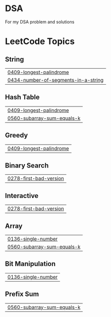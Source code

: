 # DSA
For my DSA problem and solutions

<!---LeetCode Topics Start-->
# LeetCode Topics
## String
|  |
| ------- |
| [0409-longest-palindrome](https://github.com/sandeep-garai/DSA/tree/master/0409-longest-palindrome) |
| [0434-number-of-segments-in-a-string](https://github.com/sandeep-garai/DSA/tree/master/0434-number-of-segments-in-a-string) |
## Hash Table
|  |
| ------- |
| [0409-longest-palindrome](https://github.com/sandeep-garai/DSA/tree/master/0409-longest-palindrome) |
| [0560-subarray-sum-equals-k](https://github.com/sandeep-garai/DSA/tree/master/0560-subarray-sum-equals-k) |
## Greedy
|  |
| ------- |
| [0409-longest-palindrome](https://github.com/sandeep-garai/DSA/tree/master/0409-longest-palindrome) |
## Binary Search
|  |
| ------- |
| [0278-first-bad-version](https://github.com/sandeep-garai/DSA/tree/master/0278-first-bad-version) |
## Interactive
|  |
| ------- |
| [0278-first-bad-version](https://github.com/sandeep-garai/DSA/tree/master/0278-first-bad-version) |
## Array
|  |
| ------- |
| [0136-single-number](https://github.com/sandeep-garai/DSA/tree/master/0136-single-number) |
| [0560-subarray-sum-equals-k](https://github.com/sandeep-garai/DSA/tree/master/0560-subarray-sum-equals-k) |
## Bit Manipulation
|  |
| ------- |
| [0136-single-number](https://github.com/sandeep-garai/DSA/tree/master/0136-single-number) |
## Prefix Sum
|  |
| ------- |
| [0560-subarray-sum-equals-k](https://github.com/sandeep-garai/DSA/tree/master/0560-subarray-sum-equals-k) |
<!---LeetCode Topics End-->